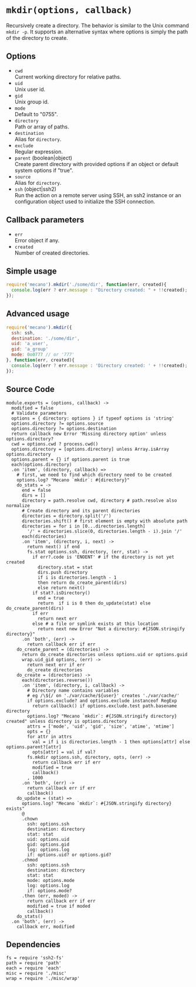 
# `mkdir(options, callback)`

Recursively create a directory. The behavior is similar to the Unix command
`mkdir -p`. It supports an alternative syntax where options is simply the path
of the directory to create.

## Options

*   `cwd`   
    Current working directory for relative paths.   
*   `uid`   
    Unix user id.   
*   `gid`   
    Unix group id.   
*   `mode`   
    Default to "0755".   
*   `directory`   
    Path or array of paths.   
*   `destination`   
    Alias for `directory`.   
*   `exclude`   
    Regular expression.   
*   `parent` (boolean|object)   
    Create parent directory with provided options if an object or default 
    system options if "true".   
*   `source`   
    Alias for `directory`.   
*   `ssh` (object|ssh2)   
    Run the action on a remote server using SSH, an ssh2 instance or an
    configuration object used to initialize the SSH connection.   

## Callback parameters

*   `err`   
    Error object if any.   
*   `created`   
    Number of created directories.   

## Simple usage

```js
require('mecano').mkdir('./some/dir', function(err, created){
  console.log(err ? err.message : "Directory created: " + !!created);
});
```

## Advanced usage

```js
require('mecano').mkdir({
  ssh: ssh,
  destination: './some/dir',
  uid: 'a_user',
  gid: 'a_group'
  mode: 0o0777 // or '777'
}, function(err, created){
  console.log(err ? err.message : 'Directory created: ' + !!created);
});
```

## Source Code

    module.exports = (options, callback) ->
      modified = false
      # Validate parameters
      options = { directory: options } if typeof options is 'string'
      options.directory ?= options.source
      options.directory ?= options.destination
      return callback new Error 'Missing directory option' unless options.directory?
      cwd = options.cwd ? process.cwd()
      options.directory = [options.directory] unless Array.isArray options.directory
      options.parent = {} if options.parent is true
      each(options.directory)
      .on 'item', (directory, callback) =>
        # first, we need to find which directory need to be created
        options.log? "Mecano `mkdir`: #{directory}"
        do_stats = ->
          end = false
          dirs = []
          directory = path.resolve cwd, directory # path.resolve also normalize
          # Create directory and its parent directories
          directories = directory.split('/')
          directories.shift() # first element is empty with absolute path
          directories = for i in [0...directories.length]
            '/' + directories.slice(0, directories.length - i).join '/'
          each(directories)
          .on 'item', (directory, i, next) ->
            return next() if end
            fs.stat options.ssh, directory, (err, stat) ->
              if err?.code is 'ENOENT' # if the directory is not yet created
                directory.stat = stat
                dirs.push directory
                if i is directories.length - 1
                then return do_create_parent(dirs)
                else return next()
              if stat?.isDirectory()
                end = true
                return  if i is 0 then do_update(stat) else do_create_parent(dirs)
              if err
                return next err
              else # a file or symlink exists at this location
                return next new Error "Not a directory: #{JSON.stringify directory}"
          .on 'both', (err) ->
            return callback err if err
        do_create_parent = (directories) ->
          return do_create directories unless options.uid or options.guid
          wrap.uid_gid options, (err) ->
            return next err if err
            do_create directories
        do_create = (directories) ->
          each(directories.reverse())
          .on 'item', (directory, i, callback) ->
            # Directory name contains variables
            # eg /\${/ on './var/cache/${user}' creates './var/cache/'
            if options.exclude? and options.exclude instanceof RegExp
              return callback() if options.exclude.test path.basename directory
            options.log? "Mecano `mkdir`: #{JSON.stringify directory} created" unless directory is options.directory
            attrs = ['mode', 'uid', 'gid', 'size', 'atime', 'mtime']
            opts = {}
            for attr in attrs
              val = if i is directories.length - 1 then options[attr] else options.parent?[attr]
              opts[attr] = val if val?
            fs.mkdir options.ssh, directory, opts, (err) ->
              return callback err if err
              modified = true
              callback()
            , 1000
          .on 'both', (err) ->
            return callback err if err
            callback()
        do_update = (stat) =>
          options.log? "Mecano `mkdir`: #{JSON.stringify directory} exists"
          @
          .chown
            ssh: options.ssh
            destination: directory
            stat: stat
            uid: options.uid
            gid: options.gid
            log: options.log
            if: options.uid? or options.gid?
          .chmod
            ssh: options.ssh
            destination: directory
            stat: stat
            mode: options.mode
            log: options.log
            if: options.mode?
          .then (err, moded) ->
            return callback err if err
            modified = true if moded
            callback()
        do_stats()
      .on 'both', (err) ->
        callback err, modified

## Dependencies

    fs = require 'ssh2-fs'
    path = require 'path'
    each = require 'each'
    misc = require './misc'
    wrap = require './misc/wrap'




